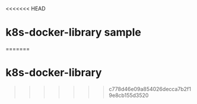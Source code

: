<<<<<<< HEAD
# k8s-docker-library sample
=======
# k8s-docker-library
>>>>>>> c778d46e09a854026decca7b2f19e8cb155d3520
